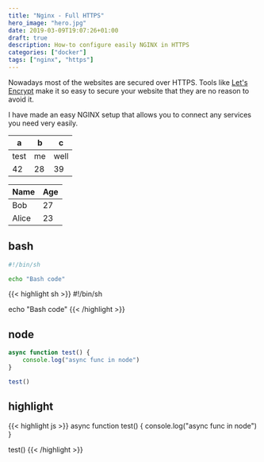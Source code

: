 ```yaml
---
title: "Nginx - Full HTTPS"
hero_image: "hero.jpg"
date: 2019-03-09T19:07:26+01:00
draft: true
description: How-to configure easily NGINX in HTTPS
categories: ["docker"]
tags: ["nginx", "https"]
---
```



Nowadays most of the websites are secured over HTTPS.
Tools like [Let's Encrypt](https://letsencrypt.org) make it so easy to secure your website that they are no reason to avoid it.

I have made an easy NGINX setup that allows you to connect any services you need very easily.

a  | b | c
---|---|---
test | me | well
42 | 28 | 39

   Name | Age
--------|------
    Bob | 27
  Alice | 23

## bash

```bash
#!/bin/sh

echo "Bash code"
```

{{< highlight sh >}}
#!/bin/sh

echo "Bash code"
{{< /highlight >}}

## node

```js
async function test() {
    console.log("async func in node")
}

test()
```

## highlight

{{< highlight js >}}
async function test() {
    console.log("async func in node")
}

test()
{{< /highlight >}}